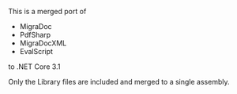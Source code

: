 This is a merged port of 

- MigraDoc 
- PdfSharp
- MigraDocXML
- EvalScript 

to .NET Core 3.1

Only the Library files are included and merged to a single assembly.

